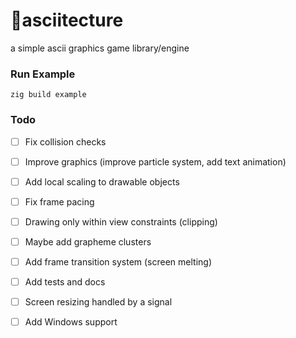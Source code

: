 # 🔺asciitecture
a simple ascii graphics game library/engine

### Run Example
```zig build example```

### Todo
- [ ] Fix collision checks
- [ ] Improve graphics (improve particle system, add text animation)
- [ ] Add local scaling to drawable objects
- [ ] Fix frame pacing
- [ ] Drawing only within view constraints (clipping)
- [ ] Maybe add grapheme clusters
- [ ] Add frame transition system (screen melting)
- [ ] Add tests and docs

- [ ] Screen resizing handled by a signal
- [ ] Add Windows support
